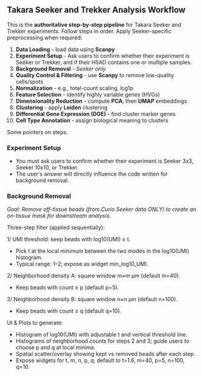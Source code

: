 ## Takara Seeker and Trekker Analysis Workflow

This is the **authoritative step-by-step pipeline** for Takara Seeker and Trekker experiments.
Follow steps in order. Apply Seeker-specific preprocessing when required:

1. **Data Loading** - load data using **Scanpy**
2. **Experiment Setup** - Ask users to confirm whether their experiment is Seeker or Trekker, and if their H5AD contains one or multiple samples.
3. **Background Removal** - *Seeker only*
4. **Quality Control & Filtering** - use **Scanpy** to remove low-quality cells/spots
5. **Normalization** - e.g., total-count scaling, log1p
6. **Feature Selection** - identify highly variable genes (HVGs)
7. **Dimensionality Reduction** - compute **PCA**, then **UMAP** embeddings
8. **Clustering** - apply **Leiden** clustering
9. **Differential Gene Expression (DGE)** - find cluster marker genes
10. **Cell Type Annotation** - assign biological meaning to clusters

Some pointers on steps.

### Experiment Setup

- You must ask users to confirm whether their experiment is Seeker 3x3, Seeker 10x10, or Trekker.
- The user's answer will directly influence the code written for background removal.


### Background Removal

*Goal: Remove off-tissue beads (from Curio Seeker data ONLY) to create an on-tissue mask for downstream analysis.*

Three-step filter (applied sequentially):

1/ UMI threshold: keep beads with log10(UMI) ≥ t.
- Pick t at the local minimum between the two modes in the log10(UMI) histogram.
- Typical range: 1–2; expose as widget min_log10_UMI.

2/ Neighborhood density A: square window m×m μm (default m=40).
- Keep beads with count ≥ p (default p=5).

3/ Neighborhood density B: square window n×n μm (default n=100).
- Keep beads with count ≥ q (default q=10).


UI & Plots to generate:

- Histogram of log10(UMI) with adjustable t and vertical threshold line.
- Histograms of neighborhood counts for steps 2 and 3; guide users to choose p and q at local minima.
- Spatial scatter/overlay showing kept vs removed beads after each step.
- Expose widgets for t, m, n, p, q; default to t=1.6, m=40, p=5, n=100, q=10.
